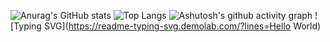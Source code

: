 ![Anurag's GitHub stats](https://github-readme-stats.vercel.app/api?username=foxhappystar)
![Top Langs](https://github-readme-stats.vercel.app/api/top-langs/?username=foxhappystar)
![Ashutosh's github activity graph](https://github-readme-activity-graph.vercel.app/graph?username=foxhappystar)
![Typing SVG](https://readme-typing-svg.demolab.com/?lines=Hello World)
